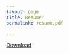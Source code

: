 ```yaml
---
layout: page
title: Resume
permalink: resume.pdf

---
```

[Download]({{site.url}}/downloads/JackHefnerIIIResume.pdf)